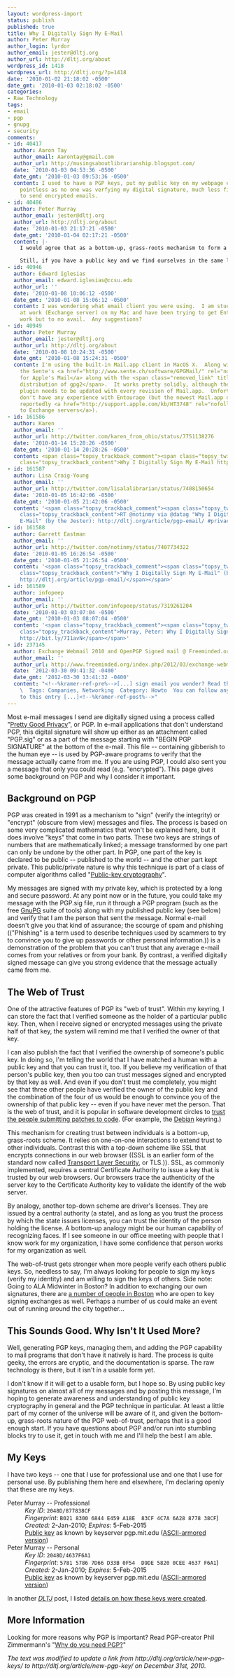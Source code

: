 ```yaml
---
layout: wordpress-import
status: publish
published: true
title: Why I Digitally Sign My E-Mail
author: Peter Murray
author_login: lyrdor
author_email: jester@dltj.org
author_url: http://dltj.org/about
wordpress_id: 1418
wordpress_url: http://dltj.org/?p=1418
date: '2010-01-02 21:18:02 -0500'
date_gmt: '2010-01-03 02:18:02 -0500'
categories:
- Raw Technology
tags:
- email
- pgp
- gnupg
- security
comments:
- id: 40417
  author: Aaron Tay
  author_email: Aarontay@gmail.com
  author_url: http://musingsaboutlibrarianship.blogspot.com/
  date: '2010-01-03 04:53:36 -0500'
  date_gmt: '2010-01-03 09:53:36 -0500'
  content: I used to have a PGP keys, put my public key on my webpage etc but it seemed
    pointless as no one was verfying my digital signature, much less finding people
    to send encrypted emails.
- id: 40486
  author: Peter Murray
  author_email: jester@dltj.org
  author_url: http://dltj.org/about
  date: '2010-01-03 21:17:21 -0500'
  date_gmt: '2010-01-04 02:17:21 -0500'
  content: |-
    I would agree that as a bottom-up, grass-roots mechanism to form a trust relationship, it is harder to get people to buy into a web of trust as opposed to a top-down driven mechanism.  It could also be argued, though, that a bottom-up mechanism -- something based on the individual relationships between people -- form a tighter trust fabric than a scheme that is forced from a top-down position of authority.  I haven't given up a (perhaps) idealistic sense that the former is possible.

    Still, if you have a public key and we find ourselves in the same location at the same time, we could visually validate each other's credentials and sign each other's keys.  I don't know if you make your way to North America for meetings -- I don't have the means to get to Asia -- but I'd welcome the chance to meet.
- id: 40946
  author: Edward Iglesias
  author_email: edward.iglesias@ccsu.edu
  author_url: ''
  date: '2010-01-08 10:06:12 -0500'
  date_gmt: '2010-01-08 15:06:12 -0500'
  content: I was wondering what email client you were using.  I am stuck with Entourage
    at work (Exchange server) on my Mac and have been trying to get EntourageGPG to
    work but to no avail.  Any suggestions?
- id: 40949
  author: Peter Murray
  author_email: jester@dltj.org
  author_url: http://dltj.org/about
  date: '2010-01-08 10:24:31 -0500'
  date_gmt: '2010-01-08 15:24:31 -0500'
  content: I'm using the built-in Mail.app client in MacOS X.  Along with that is
    the Sente's <a href="http://www.sente.ch/software/GPGMail/" rel="nofollow">PGP
    for Apple's Mail</a> along with the <span class="removed_link" title="http://macgpg2.sourceforge.net/">MacGPG2
    distribution of gpg2</span>.  It works pretty solidly, although the Apple Mail
    plugin needs to be updated with every revision of Mail.app.  Unfortunately, I
    don't have any experience with Entourage (but the newest Mail.app on 10.6.x can
    reportedly <a href="http://support.apple.com/kb/HT3748" rel="nofollow">talk natively
    to Exchange servers</a>).
- id: 161586
  author: Karen
  author_email: ''
  author_url: http://twitter.com/karen_from_ohio/status/7751138276
  date: '2010-01-14 15:28:26 -0500'
  date_gmt: '2010-01-14 20:28:26 -0500'
  content: <span class="topsy_trackback_comment"><span class="topsy_twitter_username"><span
    class="topsy_trackback_content">Why I Digitally Sign My E-Mail http://bit.ly/6P7gV9</span></span>
- id: 161587
  author: Lisa Craig-Young
  author_email: ''
  author_url: http://twitter.com/lisalalibrarian/status/7408150654
  date: '2010-01-05 16:42:06 -0500'
  date_gmt: '2010-01-05 21:42:06 -0500'
  content: '<span class="topsy_trackback_comment"><span class="topsy_twitter_username"><span
    class="topsy_trackback_content">RT @notinmy via @datag "Why I Digitally Sign My
    E-Mail" (by the Jester): http://dltj.org/article/pgp-email/ #privacy #email #security</span></span>'
- id: 161588
  author: Garrett Eastman
  author_email: ''
  author_url: http://twitter.com/notinmy/status/7407734322
  date: '2010-01-05 16:26:54 -0500'
  date_gmt: '2010-01-05 21:26:54 -0500'
  content: '<span class="topsy_trackback_comment"><span class="topsy_twitter_username"><span
    class="topsy_trackback_content">"Why I Digitally Sign My E-Mail" (by the Jester):
    http://dltj.org/article/pgp-email/</span></span>'
- id: 161589
  author: infopeep
  author_email: ''
  author_url: http://twitter.com/infopeep/status/7319261204
  date: '2010-01-03 03:07:04 -0500'
  date_gmt: '2010-01-03 08:07:04 -0500'
  content: '<span class="topsy_trackback_comment"><span class="topsy_twitter_username"><span
    class="topsy_trackback_content">Murray, Peter: Why I Digitally Sign My E-Mail
    http://bit.ly/7I1avN</span></span>'
- id: 237145
  author: Exchange Webmail 2010 and OpenPGP Signed mail @ Freeminded.org
  author_email: ''
  author_url: http://www.freeminded.org/index.php/2012/03/exchange-webmail-2010-and-openpgp-signed-mail/
  date: '2012-03-30 09:41:32 -0400'
  date_gmt: '2012-03-30 13:41:32 -0400'
  content: "<!--%kramer-ref-pre%-->[...] sign email you wonder? Read this article.
    \  Tags: Companies, Networking  Category: Howto  You can follow any responses
    to this entry [...]<!--%kramer-ref-post%-->"
---
```

<p>Most e-mail messages I send are digitally signed using a process called "<a href="http://en.wikipedia.org/wiki/Pretty_Good_Privacy" title="Pretty Good Privacy article in Wikipedia">Pretty Good Privacy</a>", or PGP.  In e-mail applications that don't understand PGP, this digital signature will show up either as an attachment called "PGP.sig" or as a part of the message starting with "BEGIN PGP SIGNATURE" at the bottom of the e-mail.  This file -- containing gibberish to the human eye -- is used by PGP-aware programs to verify that the message actually came from me.  If you are using PGP, I could also sent you a message that only you could read (e.g. "encrypted").  This page gives some background on PGP and why I consider it important.<br />
<!--more--></p>
<h2>Background on PGP</h2>
<p>PGP was created in 1991 as a mechanism to "sign" (verify the integrity) or "encrypt" (obscure from view) messages and files.  The process is based on some very complicated mathematics that won't be explained here, but it does involve "keys" that come in two parts.  These two keys are strings of numbers that are mathematically linked; a message transformed by one part can only be undone by the other part.  In PGP, one part of the key is declared to be public -- published to the world -- and the other part kept private.  This public/private nature is why this technique is part of a class of computer algorithms called "<a href="http://en.wikipedia.org/wiki/Public-key_cryptography" title="Public-key cryptography article in Wikipedia">Public-key cryptography</a>".</p>
<p>My messages are signed with my private key, which is protected by a long and secure password.  At any point now or in the future, you could take my message with the PGP.sig file, run it through a PGP program (such as the free <a href="http://www.gnupg.org/" rel="homepage" title="The GNU Privacy Guard homepage">GnuPG</a> suite of tools) along with my published public key (see below) and verify that I am the person that sent the message.  Normal e-mail doesn't give you that kind of assurance; the scourge of spam and phishing (("Phishing" is a term used to describe techniques used by scammers to try to convince you to give up passwords or other personal information.)) is a demonstration of the problem that you can't trust that any average e-mail comes from your relatives or from your bank.  By contrast, a verified digitally signed message can give you strong evidence that the message actually came from me.</p>
<h2>The Web of Trust</h2>
<p>One of the attractive features of PGP its "web of trust".  Within my keyring, I can store the fact that I verified someone as the holder of a particular public key.  Then, when I receive signed or encrypted messages using the private half of that key, the system will remind me that I verified the owner of that key.  </p>
<p>I can also publish the fact that I verified the ownership of someone's public key.  In doing so, I'm telling the world that I have matched a human with a public key and that you can trust it, too.  If you believe my verification of that person's public key, then you too can trust messages signed and encrypted by that key as well.  And even if you don't trust me completely, you might see that three other people have verified the owner of the public key and the combination of the four of us would be enough to convince you of the ownership of that public key -- even if you have never met the person.  That is the web of trust, and it is popular in software development circles to <a href="http://www.debian.org/devel/join/nm-step2" title="Debian -- Step 2: Identification">trust the people submitting patches to code</a>.  (For example, the <a href="http://keyring.debian.org/" title="Debian Public Key Server">Debian</a> keyring.)</p>
<p>This mechanism for creating trust between individuals is a bottom-up, grass-roots scheme.  It relies on one-on-one interactions to extend trust to other individuals.  Contrast this with a top-down scheme like SSL that encrypts connections in our web browser ((SSL is an earlier form of the standard now called <a href="http://en.wikipedia.org/wiki/Transport_Layer_Security" title="Transport Layer Security article in Wikipedia">Transport Layer Security</a>, or TLS.)).  SSL, as commonly implemented, requires a central Certificate Authority to issue a key that is trusted by our web browsers.  Our browsers trace the authenticity of the server key to the Certificate Authority key to validate the identify of the web server.  </p>
<p>By analogy, another top-down scheme are driver's licenses.  They are issued by a central authority (a state), and as long as you trust the process by which the state issues licenses, you can trust the identity of the person holding the license.  A bottom-up analogy might be our human capability of recognizing faces.  If I see someone in our office meeting with people that I know work for my organization, I have some confidence that person works for my organization as well.</p>
<p>The web-of-trust gets stronger when more people verify each others public keys.  So, needless to say, I'm always looking for people to sign my keys (verify my identity) and am willing to sign the keys of others.  Side note:  Going to ALA Midwinter in Boston?  In addition to exchanging our own signatures, there are <a href="http://biglumber.com/x/web?sl=70" title="Biglumber listing for Boston">a number of people in Boston</a> who are open to key signing exchanges as well.  Perhaps a number of us could make an event out of running around the city together...</p>
<h2>This Sounds Good. Why Isn't It Used More?</h2>
<p>Well, generating PGP keys, managing them, and adding the PGP capability to mail programs that don't have it natively is hard.  The process is quite geeky, the errors are cryptic, and the documentation is sparse.  The raw technology is there, but it isn't in a usable form yet.</p>
<p>I don't know if it will get to a usable form, but I hope so.  By using public key signatures on almost all of my messages and by posting this message, I'm hoping to generate awareness and understanding of public key cryptography in general and the PGP technique in particular.  At least a little part of my corner of the universe will be aware of it, and given the bottom-up, grass-roots nature of the PGP web-of-trust, perhaps that is a good enough start.  If you have questions about PGP and/or run into stumbling blocks try to use it, get in touch with me and I'll help the best I am able.</p>
<h2>My Keys</h2>
<p>I have two keys -- one that I use for professional use and one that I use for personal use.  By publishing them here and elsewhere, I'm declaring openly that these are my keys.
<dl>
<dt>Peter Murray -- Professional</dt>
<dd><i>Key ID</i>: <code>2048D/877838CF</code></dd>
<dd><i>Fingerprint</i>: <code>B021 8300 6844 E459 A18E  83CF 4C7A 6A28 8778 38CF</code>)</dd>
<dd><i>Created:</i> 2-Jan-2010; <i>Expires:</i> 5-Feb-2015</dd>
<dd><a href="http://pgpkeys.mit.edu:11371/pks/lookup?op=vindex&search=0x4C7A6A28877838CF" title="Public Key 0x877838CF from pgp.mit.edu">Public key</a> as known by keyserver pgp.mit.edu (<a href="http://pgpkeys.mit.edu:11371/pks/lookup?op=get&search=0x4C7A6A28877838CF" title="ASCII Armored Key 0x877838CF from pgp.mit.edu">ASCII-armored version</a>)</dd>
<dt>Peter Murray -- Personal</dt>
<dd><i>Key ID</i>: <code>2048D/4637F6A1</code></dd>
<dd><i>Fingerprint</i>: <code>5781 5786 7D66 D33B 0F54  D9DE 5820 0CEE 4637 F6A1</code>)</dd>
<dd><i>Created:</i> 2-Jan-2010; <i>Expires:</i> 5-Feb-2015</dd>
<dd><a href="http://pgpkeys.mit.edu:11371/pks/lookup?op=vindex&search=0x58200CEE4637F6A1" title="Public Key 0x4637F6A1 from pgp.mit.edu">Public key</a> as known by keyserver pgp.mit.edu (<a href="http://pgpkeys.mit.edu:11371/pks/lookup?op=get&search=0x58200CEE4637F6A1" title="ASCII Armored Key 0x4637F6A1 from pgp.mit.edu">ASCII-armored version</a>)</dd>
</dl>
<p>In another <acronym title="Disruptive Library Technology Jester"><i>DLTJ</i></acronym> post, I listed <a href="/article/new-pgp-key/">details on how these keys were created</a>.</p>
<h2>More Information</h2>
<p>Looking for more reasons why PGP is important?  Read PGP-creator Phil Zimmermann's "<a href="http://www.pgpi.org/doc/whypgp/en/" title="Why do you need PGP?">Why do you need PGP?</a>"
<p style="padding:0;margin:0;font-style:italic;">The text was modified to update a link from http://dltj.org/article/new-pgp-keys/ to http://dltj.org/article/new-pgp-key/ on December 31st, 2010.</p>
